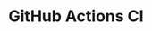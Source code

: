 # GitHub Actions CI










































































































































































































































































































































































































































































































































































































































































































































































































































































































































































































